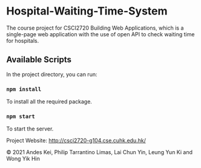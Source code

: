 # Hospital-Waiting-Time-System

The course project for CSCI2720 Building Web Applications, which is a single-page web application with the use of open API to check waiting time for hospitals.

## Available Scripts
In the project directory, you can run:

### `npm install`

To install all the required package.

### `npm start`

To start the server.

Project Website: http://csci2720-g104.cse.cuhk.edu.hk/

© 2021 Andes Kei, Philip Tarrantino Limas, Lai Chun Yin, Leung Yun Ki and Wong Yik Hin
